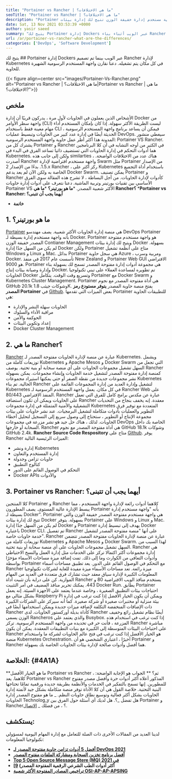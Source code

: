 ```yaml
---
title: "Portainer vs Rancher | ما هي الاختلافات؟" 
seoTitle: "Portainer vs Rancher | ما هي الاختلافات؟" 
description: "Portainer هي واجهة مستخدم إدارة خفيفة الوزن تتيح لك إدارة بيئات Docker المختلفة بسهولة أثناء تصميم Rancher لإدارة Kubernetes في كل مكان." 
date: Sat, 13 Nov 2021 03:53:39 +0000
author: yasir saeed
summary: "يتيح لك Portainer إدارة Dockers عبر الويب أثناء بناء Rancher لإدارة Kubernetes في كل مكان يتم تشغيله. دعنا نقارن واجهة المستخدم الرسومية الشهيرة للحاوية." 
url: /ar/portainer-vs-rancher-what-are-the-differences/
categories: ['DevOps', 'Software Development']
---
```


يتيح لك ## Portainer إدارة Dockers عبر الويب بينما تم تصميم Rancher لإدارة Kubernetes في كل مكان يتم تشغيله. دعنا نقارن واجهة المستخدم الرسومية الشهيرة للحاوية.

{{< figure align=center src="images/Portainer-Vs-Rancher.png" alt="Portainer vs Rancher | ما هي الاختلافات؟|Portainer vs Rancher | ما هي الاختلافات؟?">}}


## ملخص
الأشخاص الذين يعملون في الحاويات لأول مرة ، يدركون قريبًا أن إدارة Docker من واجهة سطر الأوامر (CLI) ليست الطريقة الأكثر سهولة. إذا كان بإمكان المستخدم أداء مهام معينة فقط باستخدام CLI ، فيمكن أن يساعد برنامج واجهة المستخدم الرسومية الحديثة أيضًا في إدارة عدد كبير من الحاويات وتبسيط عمليات DevOps. سيغطي منشور المدونة هذا أكثر أطر عمل حاوية واجهة المستخدم الرسومية: Portainer VS Rancher.
يشترك كل من Portainer و Rancher في الكثير من أوجه التشابه في أن كلا البرنامجين هما أدوات التحكم في إدارة الحاويات التي تستضيف ذاتيا تساعد الفرق في البدء في Kubernetes. ولكن إلى جانب هذه similarties ، هناك عدد من الاختلافات الواضحة. أصدرت Rancher واجهة مستخدم افتراضية لإدارة Swarm مثل Portainer من الإصدار 1.5. بدءًا من الإصدار 2.x Rancher ، ركز أكثر على Kubernetes باستخدام أداة التجميع الخاصة به ولكن الآن لم يعد يدعم Docker Swarm.
يمكن تصنيف Portainer و Rancher كأدوات لإدارة الحاويات. من أجل البساطة ، لا تشرح هذه المقالة سوى الفرق الأساسي بين تقنيات بورتينر وتربية الماشية. دعنا نتعرف على أدوات إدارة حاويات Portainer VS الأكثر شعبية المصدر.
  ***ما هو بورتينر؟** 
  ***ما هي Rancher؟** 
  ***Portainer vs Rancher: أيهما يجب أن تتبنى؟** 
  * **خاتمة**

## **1. ما هو بورتينر؟** 
[Portainer][1] هي منصة إدارة الحاويات الأكثر شعبية. يصف مهندسو DevOps Portainer بأنه واجهة مستخدم إدارة بسيطة لـ Docker. Portainer هو واجهة مستخدم مفتوحة المصدر خفيفة الوزن Contianer Management ويتيح لك إدارة بيئات Docker بسهولة. لم يكن من السهل جدًا إدارة Docker ولكن Portainer متاح على أنظمة تشغيل Windows و Linux و Mac. بدائل Portainer هي سجل حاوية Azure ، ومربية وسرب Docker. تأسست عام 2017 في منفذ New Zealand و Portainer Web GUI الافتراضي هو 9000.
Portainer هي مجموعة أدوات إدارة مفتوحة المصدر تسمح لك بسهولة بناء وإدارة وصيانة بيئات إنتاج Docker. تم تطويره لمساعدة العملاء على تبني تكنولوجيا الحاويات Docker وتسريع وقت الوقت. يتكامل Portainer مع Docker Swarm و Kubernetes Cluster Management. Portainer هي أداة مفتوحة المصدر مع نجوم GitHub 20.1k وشوكات جيثب 1.8K. يفتح منصة حاوية المصدر **يتوفر مستودع رمز المصدر Portainer**  في [Github][2]. بعض الميزات التي تقدمها Portainer للتطبيقات الحاوية هي:
  * الحاويات سهلة النشر والإدارة
  * مراقبة الأداء والسلوك
  * الحوكمة والأمن
  * إعداد وتكوين البيئات
  * Docker Cluster Management

## 2. ما هي Rancher؟
[Rancher][3] عبارة عن منصة لإدارة الحاويات مفتوحة المصدر لـ Kubernetes. ويشمل توزيعات كاملة من Kubernetes و Apache Mesos و Docker Swarm التي تجعل من السهل تشغيل مجموعات الحاويات على أي منصة سحابة أو بنية تحتية. يوصف Rancher كمنصة إدارة مفتوحة المصدر لتشغيل خدمة الحاويات وإنشاء مجموعات. يمكن بسهولة نشر مجموعات جديدة من نقطة الصفر أو حتى يمكنها استيراد مجموعات Kubernetes الحالية. تم بناء Rancher لتشغيل وإدارة العديد من إدارة المجموعات القائمة على Kubernetes في كل مكان. يعمل واجهة المستخدم الرسومية لـ Rancher Web على المنفذ الافتراضي 80/443.
Rancher عبارة عن مكدس برامج كامل للفرق التي تعمل على الحاويات ويمكن أن تكون استضافة Rancher معقدة. إنه يخفف بنجاح من التحديات التشغيلية والأمنية المتمثلة في إدارة مجموعات Kubernetes المتعددة مع توفير فرق التطوير والعمليات بأدوات متكاملة لتشغيل البرمجيات. عند نشر حاويات على بيئات مجموعة الإنتاج أو التطوير ، ستحتاج إلى وصول سريع إلى التسجيل لتحليل أخطاء الحاويات. لذلك ، هناك حل جيد هو نشر مزرعة في مجموعات DevOps الخاصة بك داخل السحابة أو خارجها. Rancher هي أداة مفتوحة المصدر مع نجوم GitHub 18.1k وشوكات GitHub 2.4k. **Rancher Source Code Respository**  متاح على [Github][4]. يوفر Rancher الميزات الرئيسية التالية:
  * إدارة ونشر Kubernetes
  * إدارة المستخدم والتعاون
  * حاويات تزامن وجدولة
  * كتالوج التطبيق
  * التحكم في الوصول القائم على الدور
  * Docker APIs والأدوات

## 3. Portainer vs Rancher: أيهما يجب أن تتبنى؟
كلا المنتجين Portainer و Rancher كلاهما أدوات رائعة لإدارة واجهة المستخدم ، مما يبسط الإدارة عالية المستوى.
يصف المطورون Portainer بأنه "واجهة مستخدم إدارة بسيطة لـ Docker". Portainer هي واجهة مستخدم مفتوحة المصدر خفيفة الوزن والتي تتيح لك إدارة بيئات Docker بسهولة. يتوفر Portainer على Windows و Linux و Mac. لم يكن من السهل جدًا إدارة Docker و Portainer يهدف إلى تبسيط إدارة Docker باعتباره Docker CLI.
تم تفصيل Rancher على أنها "منصة مفتوحة المصدر لتشغيل خدمة حاويات خاصة". Rancher عبارة عن منصة لإدارة الحاويات مفتوحة المصدر تتضمن توزيعات كاملة من Kubernetes و Apache Mesos و Docker Swarm. لهذا السبب من السهل تشغيل مجموعات الحاويات على أي منصة سحابة أو بنية تحتية. Rancher هي إدارة مجموعات أكثر اكتمالا تركز على الخدمات مثل إدارة العمل والنسخ الاحتياطي وأدوات التعافي من الكوارث وما إلى ذلك.
تمت إضافة ميزة مساحات الأسماء مؤخرًا بواسطة Portainer مع التحكم في الوصول القائم على الدور. يعد تطبيق مساحات أسماء Rancher ميزة رائعة. تعد مساحات الأسماء ميزة مفيدة للغاية لشركات تكنولوجيا المعلومات الكبيرة لإدارة سياق معقد حيث تشارك فرق متعددة في العديد من المهام الموازية. كن على دراية بأن تثبيت أداة Rancher يستخدم منافذ الويب الافتراضية 80 و 443. يمكنك تحرير منافذ المضيف في أمر التثبيت Docker Run.
يطابق Portainer احتياجات بيئات التطبيق الصغيرة ، وخاصة عندما يعتمد على الأجهزة السيئة. إنه يعمل بشكل مثالي مع Raspberry Pi ويمكن أن يكون الخيار الأفضل إذا كنت ترغب في إدارة بيئة منزلية أو مختبرات صغيرة أو شركة صغيرة. كما أنه سيركز على الشركات الكبيرة ذات الإضافات المنخفضة التكلفة لإضافة ميزات جديدة ويمكن استخدامها أيضًا في Rancher كأداة بديلة أوركستور الحاويات. لدى Rancher أيضًا نظام تشغيل رائع وخفيف الوزن يسمى Rancheros والذي يعتمد على Busybox. إذا كنت ترغب في استخدام هذه المزرعة ، فأنت حر في تحديده من واجهة المستخدم الرسومية. تركز Rancher مباشرة على احتياجات البيئات المتوسطة إلى الكبيرة مع بنيات التطبيقات المعقدة. يمكن أن يكون Rancher هو الخيار الأفضل إذا كنت ترغب في فتح عالم الحاويات لشركة ما واستخدام منصة Kubernetes Orchestration.
أخيرًا ، اعتباري الشخصي هو أن Portainer و Rancher هما أفضل وأدوات صالحة لإدارة بيئات الحاويات الخاصة بك بسهولة.

## الخلاصة:   {#4A1A}
**ما هو الخيار الأفضل Portainer vs Rancher ، ثم؟ ** الجواب هو الإجابة الواضحة: كلاهما. يعد Portainer vs Rancher المذكور أعلاه أكثر أدوات حرة وأفضل مصدر مفتوح للمطورين. إنها تسمح بالتفكير في الخدمات والأنظمة بطريقة جديدة ورقمية تمامًا تحتاجها البنية التحتية. خلاصة القول هي أن كلا الأداة توفر منصة متكاملة بشكل جيد لأتمتة إدارة الحاويات بشكل أكثر فعالية وتوسيع نطاق حاويات النظم.
_ ما هو مفتوح المصدر إدارة الحاويات Technolog_y هل تفضل _؟. هل لديك أي أسئلة حول الفرق بين Portainer و Rancher؟ ، من فضلك _ [الاتصال][5].

## يستكشف:
لدينا العديد من المقالات الأخرى ذات الصلة للتعامل مع إدارة المهام اليومية لمسؤولي تكنولوجيا المعلومات:
  * **[أفضل 5 أدوات تزامن حاوية مفتوحة المصدر لـ DevOps 2021][6]**
  * **[أفضل برنامج تخزين السحابة ومشاركة الملفات مفتوح المصدر][7]**
  * **[Top 5 Open Source Message Stere (MQ) في 2021][8]**
  * **[أكثر أدوات الطب الشرعي الرقمية المفتوحة المصدر) [9]**
  * **[تراخيص المصادر المفتوحة الأكثر شعبية OSI-AP-AP-APSING][10]**

  
[1]: https://www.portainer.io/
[2]: https://github.com/portainer/portainer
[3]: https://rancher.com/
[4]: https://github.com/rancher/rancher
[5]: mailto:yasir.saeed@aspose.com
[6]: https://blog.containerize.com/devops/top-5-open-source-container-orchestration-tools-for-devops-in-2021/
[7]: https://products.containerize.com/backup-and-sync/
[8]: https://blog.containerize.com/message-queue-software/top-5-open-source-message-queue-software-in-2021/
[9]: https://blog.containerize.com/digital-forensic-tools/top-5-open-source-digital-forensic-tools-in-2021/
[10]: https://blog.containerize.com/licenses-standards/top-5-most-popular-osi-approved-open-source-licenses-of-2021/
